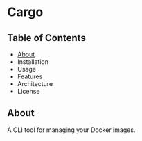 # Cargo

## Table of Contents
- [About](#About)
- Installation
- Usage
- Features
- Architecture
- License

## About
A CLI tool for managing your Docker images.